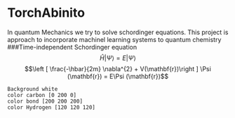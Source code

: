 # TorchAbinito
In quantum Mechanics we try to solve schordinger equations. This project is approach to incorporate machinel learning systems to quantum chemistry
###Time-independent Schordinger equation
$$\hat{H} |\Psi \rangle = E|\Psi \rangle$$
$$\left [ \frac{-\hbar}{2m} \nabla^{2}  + V(\mathbf{r})\right ] \Psi (\mathbf{r}) = E\Psi (\mathbf{r})$$
```
Background white
color carbon [0 200 0]
color bond [200 200 200]
color Hydrogen [120 120 120]
```
